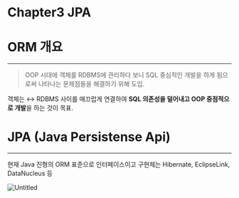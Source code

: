 # Chapter3 JPA

# ORM 개요

---

> OOP 시대에 객체를 RDBMS에 관리하다 보니 SQL 중심적인 개발을 하게 됨으로써 나타나는 문제점들을 해결하기 위해 도입.

객체는 ↔ RDBMS 사이를 매끄럽게 연결하여 **SQL 의존성을 덜어내고 OOP 중점적으로 개발**을 하는 것이 목표.
> 

# JPA (Java Persistense Api)

---

현재 Java 진형의 ORM 표준으로 인터페이스이고 구현체는 Hibernate, EclipseLink, DataNucleus 등 

![Untitled](Chapter3%20JPA%2005e5567f87de49bb8d5054d705a98017/Untitled.png)